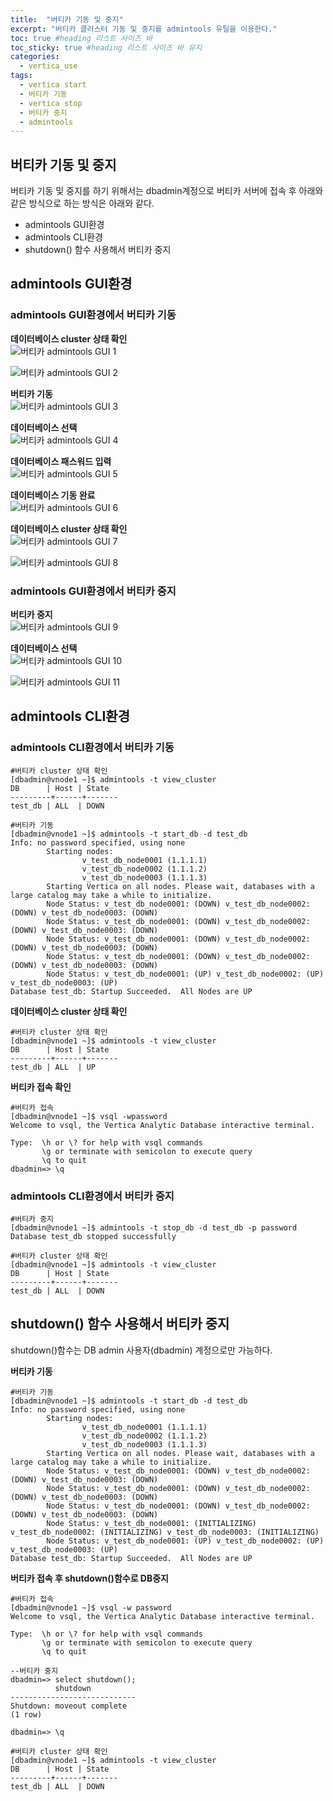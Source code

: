 ```yaml
---
title:  "버티카 기동 및 중지"
excerpt: "버티카 클러스터 기동 및 중지를 admintools 유틸을 이용한다."
toc: true #heading 리스트 사이즈 바
toc_sticky: true #heading 리스트 사이즈 바 유지
categories:
  - vertica_use
tags:
  - vertica start
  - 버티카 기동
  - vertica stop
  - 버티카 중지
  - admintools
---
```


## 버티카 기동 및 중지
버티카 기동 및 중지를 하기 위해서는 dbadmin계정으로 버티카 서버에 접속 후 아래와 같은 방식으로 하는 방식은 아래와 같다.  
+ admintools GUI환경
+ admintools CLI환경
+ shutdown() 함수 사용해서 버티카 중지


## admintools GUI환경

### admintools GUI환경에서 버티카 기동  
**데이터베이스 cluster 상태 확인**  
![버티카 admintools GUI 1](../img/vertica_use_1021_01.png)

![버티카 admintools GUI 2](../img/vertica_use_1021_02.png)


**버티카 기동**  
![버티카 admintools GUI 3](../img/vertica_use_1021_03.png)


**데이터베이스 선택**  
![버티카 admintools GUI 4](../img/vertica_use_1021_04.png)


**데이터베이스 패스워드 입력**  
![버티카 admintools GUI 5](../img/vertica_use_1021_05.png)

**데이터베이스 기동 완료**  
![버티카 admintools GUI 6](../img/vertica_use_1021_06.png)


**데이터베이스 cluster 상태 확인**  
![버티카 admintools GUI 7](../img/vertica_use_1021_07.png)

![버티카 admintools GUI 8](../img/vertica_use_1021_08.png)


### admintools GUI환경에서 버티카 중지
**버티카 중지**  
![버티카 admintools GUI 9](../img/vertica_use_1021_09.png)


**데이터베이스 선택**  
![버티카 admintools GUI 10](../img/vertica_use_1021_10.png)


![버티카 admintools GUI 11](../img/vertica_use_1021_11.png)



## admintools CLI환경

### admintools CLI환경에서 버티카 기동
```shell
#버티카 cluster 상태 확인
[dbadmin@vnode1 ~]$ admintools -t view_cluster
DB      | Host | State
---------+------+-------
test_db | ALL  | DOWN

#버티카 기동
[dbadmin@vnode1 ~]$ admintools -t start_db -d test_db
Info: no password specified, using none
        Starting nodes:
                v_test_db_node0001 (1.1.1.1)
                v_test_db_node0002 (1.1.1.2)
                v_test_db_node0003 (1.1.1.3)
        Starting Vertica on all nodes. Please wait, databases with a large catalog may take a while to initialize.
        Node Status: v_test_db_node0001: (DOWN) v_test_db_node0002: (DOWN) v_test_db_node0003: (DOWN)
        Node Status: v_test_db_node0001: (DOWN) v_test_db_node0002: (DOWN) v_test_db_node0003: (DOWN)
        Node Status: v_test_db_node0001: (DOWN) v_test_db_node0002: (DOWN) v_test_db_node0003: (DOWN)
        Node Status: v_test_db_node0001: (DOWN) v_test_db_node0002: (DOWN) v_test_db_node0003: (DOWN)
        Node Status: v_test_db_node0001: (UP) v_test_db_node0002: (UP) v_test_db_node0003: (UP)
Database test_db: Startup Succeeded.  All Nodes are UP
```

**데이터베이스 cluster 상태 확인**  
```shell
#버티카 cluster 상태 확인
[dbadmin@vnode1 ~]$ admintools -t view_cluster
DB      | Host | State
---------+------+-------
test_db | ALL  | UP
```

**버티카 접속 확인**  
```shell
#버티카 접속
[dbadmin@vnode1 ~]$ vsql -wpassword
Welcome to vsql, the Vertica Analytic Database interactive terminal.

Type:  \h or \? for help with vsql commands
       \g or terminate with semicolon to execute query
       \q to quit
dbadmin=> \q
```

### admintools CLI환경에서 버티카 중지
```shell
#버티카 중지
[dbadmin@vnode1 ~]$ admintools -t stop_db -d test_db -p password
Database test_db stopped successfully

#버티카 cluster 상태 확인
[dbadmin@vnode1 ~]$ admintools -t view_cluster
DB      | Host | State
---------+------+-------
test_db | ALL  | DOWN
```



## shutdown() 함수 사용해서 버티카 중지
shutdown()함수는 DB admin 사용자(dbadmin) 계정으로만 가능하다.  

**버티카 기동**  
```shell
#버티카 기동
[dbadmin@vnode1 ~]$ admintools -t start_db -d test_db
Info: no password specified, using none
        Starting nodes:
                v_test_db_node0001 (1.1.1.1)
                v_test_db_node0002 (1.1.1.2)
                v_test_db_node0003 (1.1.1.3)
        Starting Vertica on all nodes. Please wait, databases with a large catalog may take a while to initialize.
        Node Status: v_test_db_node0001: (DOWN) v_test_db_node0002: (DOWN) v_test_db_node0003: (DOWN)
        Node Status: v_test_db_node0001: (DOWN) v_test_db_node0002: (DOWN) v_test_db_node0003: (DOWN)
        Node Status: v_test_db_node0001: (DOWN) v_test_db_node0002: (DOWN) v_test_db_node0003: (DOWN)
        Node Status: v_test_db_node0001: (INITIALIZING) v_test_db_node0002: (INITIALIZING) v_test_db_node0003: (INITIALIZING)
        Node Status: v_test_db_node0001: (UP) v_test_db_node0002: (UP) v_test_db_node0003: (UP)
Database test_db: Startup Succeeded.  All Nodes are UP
```

**버티카 접속 후 shutdown()함수로 DB중지**  
```shell
#버티카 접속
[dbadmin@vnode1 ~]$ vsql -w password
Welcome to vsql, the Vertica Analytic Database interactive terminal.

Type:  \h or \? for help with vsql commands
       \g or terminate with semicolon to execute query
       \q to quit

--버티카 중지
dbadmin=> select shutdown();
          shutdown
----------------------------
Shutdown: moveout complete
(1 row)

dbadmin=> \q

#버티카 cluster 상태 확인
[dbadmin@vnode1 ~]$ admintools -t view_cluster
DB      | Host | State
---------+------+-------
test_db | ALL  | DOWN
```

